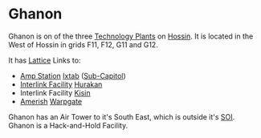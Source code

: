 # Ghanon

Ghanon is on of the three [Technology Plants](../locations/Technology_Plant.md)
on [Hossin](../locations/Hossin.md). It is located in the West of Hossin in
grids F11, F12, G11 and G12.

It has [Lattice](../terminology/Lattice.md) Links to:

- [Amp Station](../locations/Amp_Station.md) [Ixtab](Ixtab.md)
  ([Sub-Capitol](../locations/Sub-Capitol.md))
- [Interlink Facility](../locations/Interlink.md) [Hurakan](Hurakan.md)
- Interlink Facility [Kisin](Kisin.md)
- [Amerish](../locations/Amerish.md) [Warpgate](../locations/Warpgate.md)

Ghanon has an Air Tower to it's South East, which is outside it's
[SOI](../locations/Sphere_of_Influence.md). Ghanon is a Hack-and-Hold Facility.
